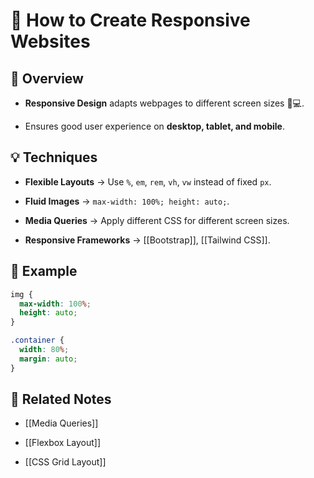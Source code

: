 # 📱 How to Create Responsive Websites

## 📖 Overview

- **Responsive Design** adapts webpages to different screen sizes 📱💻.
    
- Ensures good user experience on **desktop, tablet, and mobile**.
    

## 💡 Techniques

- **Flexible Layouts** → Use `%`, `em`, `rem`, `vh`, `vw` instead of fixed `px`.
    
- **Fluid Images** → `max-width: 100%; height: auto;`.
    
- **Media Queries** → Apply different CSS for different screen sizes.
    
- **Responsive Frameworks** → [[Bootstrap]], [[Tailwind CSS]].
    

## 📌 Example

```css
img {
  max-width: 100%;
  height: auto;
}

.container {
  width: 80%;
  margin: auto;
}
```

## 🔗 Related Notes

- [[Media Queries]]
    
- [[Flexbox Layout]]
    
- [[CSS Grid Layout]]